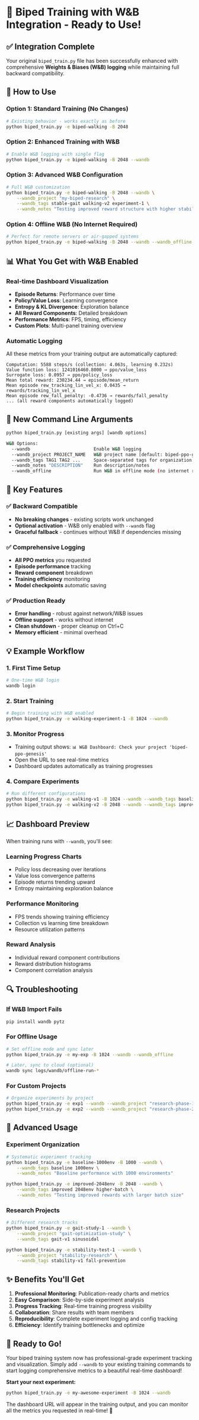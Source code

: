 # 🎉 Biped Training with W&B Integration - Ready to Use!

## ✅ **Integration Complete**

Your original `biped_train.py` file has been successfully enhanced with comprehensive **Weights & Biases (W&B) logging** while maintaining full backward compatibility.

## 🚀 **How to Use**

### **Option 1: Standard Training (No Changes)**
```bash
# Existing behavior - works exactly as before
python biped_train.py -e biped-walking -B 2048
```

### **Option 2: Enhanced Training with W&B** 
```bash
# Enable W&B logging with single flag
python biped_train.py -e biped-walking -B 2048 --wandb
```

### **Option 3: Advanced W&B Configuration**
```bash
# Full W&B customization
python biped_train.py -e biped-walking -B 2048 --wandb \
    --wandb_project "my-biped-research" \
    --wandb_tags stable-gait walking-v2 experiment-1 \
    --wandb_notes "Testing improved reward structure with higher stability"
```

### **Option 4: Offline W&B (No Internet Required)**
```bash
# Perfect for remote servers or air-gapped systems
python biped_train.py -e biped-walking -B 2048 --wandb --wandb_offline
```

## 📊 **What You Get with W&B Enabled**

### Real-time Dashboard Visualization
- **Episode Returns**: Performance over time
- **Policy/Value Loss**: Learning convergence
- **Entropy & KL Divergence**: Exploration balance
- **All Reward Components**: Detailed breakdown
- **Performance Metrics**: FPS, timing, efficiency
- **Custom Plots**: Multi-panel training overview

### Automatic Logging
All these metrics from your training output are automatically captured:
```
Computation: 5588 steps/s (collection: 4.063s, learning 0.232s)
Value function loss: 1241016460.8000 → ppo/value_loss
Surrogate loss: 0.0957 → ppo/policy_loss
Mean total reward: 230234.44 → episode/mean_return
Mean episode rew_tracking_lin_vel_x: 0.0435 → rewards/tracking_lin_vel_x
Mean episode rew_fall_penalty: -0.4736 → rewards/fall_penalty
... (all reward components automatically logged)
```

## 🔧 **New Command Line Arguments**

```bash
python biped_train.py [existing args] [wandb options]

W&B Options:
  --wandb                        Enable W&B logging
  --wandb_project PROJECT_NAME   W&B project name [default: biped-ppo-genesis]
  --wandb_tags TAG1 TAG2 ...     Space-separated tags for organization
  --wandb_notes "DESCRIPTION"    Run description/notes
  --wandb_offline                Run W&B in offline mode (no internet required)
```

## 🎯 **Key Features**

### ✅ **Backward Compatible**
- **No breaking changes** - existing scripts work unchanged
- **Optional activation** - W&B only enabled with `--wandb` flag
- **Graceful fallback** - continues without W&B if dependencies missing

### ✅ **Comprehensive Logging**
- **All PPO metrics** you requested
- **Episode performance** tracking
- **Reward component** breakdown
- **Training efficiency** monitoring
- **Model checkpoints** automatic saving

### ✅ **Production Ready**
- **Error handling** - robust against network/W&B issues
- **Offline support** - works without internet
- **Clean shutdown** - proper cleanup on Ctrl+C
- **Memory efficient** - minimal overhead

## 💡 **Example Workflow**

### 1. **First Time Setup**
```bash
# One-time W&B login
wandb login
```

### 2. **Start Training**
```bash
# Begin training with W&B enabled
python biped_train.py -e walking-experiment-1 -B 1024 --wandb
```

### 3. **Monitor Progress**
- Training output shows: `📊 W&B Dashboard: Check your project 'biped-ppo-genesis'`
- Open the URL to see real-time metrics
- Dashboard updates automatically as training progresses

### 4. **Compare Experiments**
```bash
# Run different configurations
python biped_train.py -e walking-v1 -B 1024 --wandb --wandb_tags baseline
python biped_train.py -e walking-v2 -B 2048 --wandb --wandb_tags improved
```

## 📈 **Dashboard Preview**

When training runs with `--wandb`, you'll see:

### Learning Progress Charts
- Policy loss decreasing over iterations
- Value loss convergence patterns  
- Episode returns trending upward
- Entropy maintaining exploration balance

### Performance Monitoring
- FPS trends showing training efficiency
- Collection vs learning time breakdown
- Resource utilization patterns

### Reward Analysis
- Individual reward component contributions
- Reward distribution histograms
- Component correlation analysis

## 🔍 **Troubleshooting**

### If W&B Import Fails
```bash
pip install wandb pytz
```

### For Offline Usage
```bash
# Set offline mode and sync later
python biped_train.py -e my-exp -B 1024 --wandb --wandb_offline

# Later, sync to cloud (optional)
wandb sync logs/wandb/offline-run-*
```

### For Custom Projects
```bash
# Organize experiments by project
python biped_train.py -e exp1 --wandb --wandb_project "research-phase-1"
python biped_train.py -e exp2 --wandb --wandb_project "research-phase-2"
```

## 🎨 **Advanced Usage**

### Experiment Organization
```bash
# Systematic experiment tracking
python biped_train.py -e baseline-1000env -B 1000 --wandb \
    --wandb_tags baseline 1000env \
    --wandb_notes "Baseline performance with 1000 environments"

python biped_train.py -e improved-2048env -B 2048 --wandb \
    --wandb_tags improved 2048env higher-batch \
    --wandb_notes "Testing improved rewards with larger batch size"
```

### Research Projects
```bash
# Different research tracks
python biped_train.py -e gait-study-1 --wandb \
    --wandb_project "gait-optimization-study" \
    --wandb_tags gait-v1 sinusoidal

python biped_train.py -e stability-test-1 --wandb \
    --wandb_project "stability-research" \
    --wandb_tags stability-v1 fall-prevention
```

## ✨ **Benefits You'll Get**

1. **Professional Monitoring**: Publication-ready charts and metrics
2. **Easy Comparison**: Side-by-side experiment analysis  
3. **Progress Tracking**: Real-time training progress visibility
4. **Collaboration**: Share results with team members
5. **Reproducibility**: Complete experiment logging and config tracking
6. **Efficiency**: Identify training bottlenecks and optimize

## 🏁 **Ready to Go!**

Your biped training system now has professional-grade experiment tracking and visualization. Simply add `--wandb` to your existing training commands to start logging comprehensive metrics to a beautiful real-time dashboard!

**Start your next experiment:**
```bash
python biped_train.py -e my-awesome-experiment -B 1024 --wandb
```

The dashboard URL will appear in the training output, and you can monitor all the metrics you requested in real-time! 🚀
